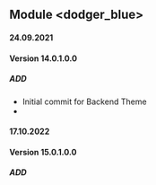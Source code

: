 ## Module <dodger_blue>

#### 24.09.2021
#### Version 14.0.1.0.0
##### ADD
- Initial commit for Backend Theme
- 
#### 17.10.2022
#### Version 15.0.1.0.0
##### ADD
